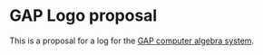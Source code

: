 # GAP Logo proposal

This is a proposal for a log for the [GAP computer algebra system](https://www.gap-system.org).
